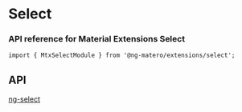 # Select

### API reference for Material Extensions Select

`import { MtxSelectModule } from '@ng-matero/extensions/select';`

## API

[ng-select](https://github.com/ng-select/ng-select#api) 

